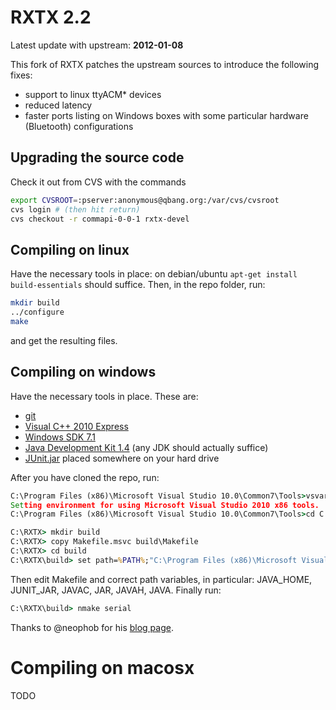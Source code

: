 # RXTX 2.2

Latest update with upstream: **2012-01-08**

This fork of RXTX patches the upstream sources to introduce the following fixes:

- support to linux ttyACM* devices
- reduced latency
- faster ports listing on Windows boxes with some particular hardware (Bluetooth) configurations

## Upgrading the source code

Check it out from CVS with the commands

```bash
export CVSROOT=:pserver:anonymous@qbang.org:/var/cvs/cvsroot
cvs login # (then hit return)
cvs checkout -r commapi-0-0-1 rxtx-devel
```

## Compiling on linux

Have the necessary tools in place: on debian/ubuntu `apt-get install build-essentials` should suffice. Then, in the repo folder, run:

```bash
mkdir build
../configure
make
```

and get the resulting files.

## Compiling on windows

Have the necessary tools in place. These are:

- [git](http://code.google.com/p/msysgit/)
- [Visual C++ 2010 Express](http://www.microsoft.com/visualstudio/ita/downloads#d-2010-express)
- [Windows SDK 7.1](http://www.microsoft.com/en-us/download/details.aspx?id=8279)
- [Java Development Kit 1.4](http://www.oracle.com/technetwork/java/javasebusiness/downloads/java-archive-downloads-javase14-419411.html) (any JDK should actually suffice)
- [JUnit.jar](http://search.maven.org/#browse|-2021159614) placed somewhere on your hard drive

After you have cloned the repo, run:

```bat
C:\Program Files (x86)\Microsoft Visual Stu­dio 10.0\Common7\Tools>vsvars32.bat
Set­ting envi­ron­ment for using Microsoft Visual Stu­dio 2010 x86 tools.
C:\Program Files (x86)\Microsoft Visual Stu­dio 10.0\Common7\Tools>cd C:\RXTX\

C:\RXTX> mkdir build
C:\RXTX> copy Makefile.msvc build\Makefile
C:\RXTX> cd build
C:\RXTX\build> set path=%PATH%;"C:\Program Files (x86)\Microsoft Visual Stu­dio 10.0\VC\bin"
```

Then edit Makefile and correct path variables, in particular: JAVA_HOME, JUNIT_JAR, JAVAC, JAR, JAVAH, JAVA. Finally run:

```bat
C:\RXTX\build> nmake serial
```

Thanks to @neophob for his [blog page](http://neophob.com/2011/05/serial-library-rxtx-v2-2pre5/).

# Compiling on macosx

TODO
